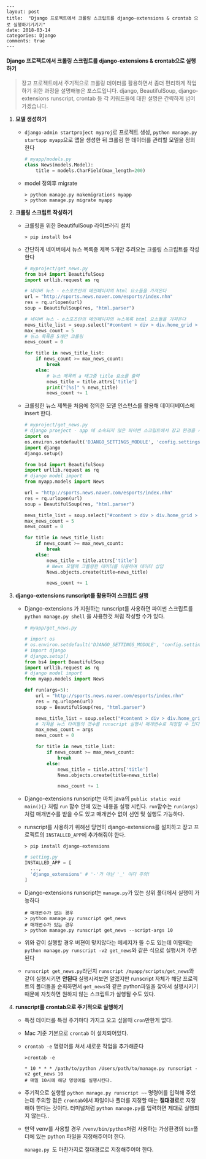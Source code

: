 ```
---
layout: post
title:  "Django 프로젝트에서 크롤링 스크립트를 django-extensions & crontab 으로 실행하기기기기"
date: 2018-03-14
categories: Django
comments: true
---
```

#### Django 프로젝트에서 크롤링 스크립트를 django-extensions & crontab으로 실행하기
   > 장고 프로젝트에서 주기적으로 크롤링 데이터를 활용하면서 좀더 편리하게 작업하기 위한 과정을 설명해놓은 포스트입니다. django, BeautifulSoup, django-extensions runscript, crontab 등 각 키워드들에 대한 설명은 간략하게 넘어가겠습니다.


1. **모델 생성하기** 

   - `django-admin startproject myproj`로 프로젝트 생성, `python manage.py startapp myapp`으로 앱을 생성한 뒤 크롤링 한 데이터를 관리할 모델을 정의한다

     ```Python
     # myapp/models.py
     class News(models.Model):
         title = models.CharField(max_length=200)
     ```

   - model 정의후 migrate

     ```
     > python manage.py makemigrations myapp
     > python manage.py migrate myapp
     ```

2. **크롤링 스크립트 작성하기**

   - 크롤링을 위한 BeautifulSoup 라이브러리 설치

     ```
     > pip install bs4
     ```


   - 간단하게 네이버에서 뉴스 목록중 제목 5개만 추려오는 크롤링 스크립트를 작성한다

     ```python
     # myproject/get_news.py
     from bs4 import BeautifulSoup
     import urllib.request as rq

     # 네이버 뉴스 - e스포츠란의 메인페이지의 html 요소들을 가져온다
     url = "http://sports.news.naver.com/esports/index.nhn"
     res = rq.urlopen(url)
     soup = BeautifulSoup(res, "html.parser")

     # 네이버 뉴스 - e스포츠란의 메인페이지의 뉴스목록 html 요소들을 가져온다
     news_title_list = soup.select("#content > div > div.home_grid > div.content > div.home_article > div.home_news > ul > li > a")
     max_news_count = 5
     # 뉴스 목록중 5개만 크롤링
     news_count = 0

     for title in news_title_list:
         if news_count >= max_news_count:
             break
         else:
             # 뉴스 제목의 a 태그중 title 요소를 출력
             news_title = title.attrs['title']
             print("[%s]" % news_title)
             news_count += 1
     ```

   - 크롤링한 뉴스 제목을 처음에 정의한 모델 인스턴스를 활용해 데이터베이스에 insert 한다.

     ```python
     # myproject/get_news.py
     # django proeject - app 에 소속되지 않은 파이썬 스크립트에서 장고 환경을 사용하기 위한 설정
     import os
     os.environ.setdefault('DJANGO_SETTINGS_MODULE', 'config.settings')
     import django
     django.setup()

     from bs4 import BeautifulSoup
     import urllib.request as rq
     # django model import
     from myapp.models import News

     url = "http://sports.news.naver.com/esports/index.nhn"
     res = rq.urlopen(url)
     soup = BeautifulSoup(res, "html.parser")

     news_title_list = soup.select("#content > div > div.home_grid > div.content > div.home_news > div.home_news > ul > li > a")
     max_news_count = 5
     news_count = 0

     for title in news_title_list:
         if news_count >= max_news_count:
             break
         else:
             news_title = title.attrs['title']
             # News 모델에 크롤링한 데이터를 이용하여 데이터 삽입
             News.objects.create(title=news_title)

             news_count += 1
     ```

3. **django-extensions runscript를 활용하여 스크립트 실행**

   - Django-extensions 가 지원하는 runscript를 사용하면 파이썬 스크립트를 `python manage.py shell` 을 사용한것 처럼 작성할 수가 있다.

     ```python
     # myapp/get_news.py

     # import os
     # os.environ.setdefault('DJANGO_SETTINGS_MODULE', 'config.settings')
     # import django
     # django.setup()
     from bs4 import BeautifulSoup
     import urllib.request as rq
     # django model import
     from myapp.models import News

     def run(args=5):
         url = "http://sports.news.naver.com/esports/index.nhn"
         res = rq.urlopen(url)
         soup = BeautifulSoup(res, "html.parser")

         news_title_list = soup.select("#content > div > div.home_grid > div.content > div.home_news > div.home_news > ul > li > a")
         # 가져올 뉴스 타이틀의 갯수를 runscript 실행시 매개변수로 지정할 수 있다.
         max_news_count = args
         news_count = 0

         for title in news_title_list:
             if news_count >= max_news_count:
                 break
             else:
                 news_title = title.attrs['title']
                 News.objects.create(title=news_title)

                 news_count += 1
     ```

   - Django-extensions runscript는 마치 java의 `public static void main(){}` 처럼 `run` 함수 안에 있는 내용을 실행 시킨다. `run`함수는 `run(args)`처럼 매개변수를 받을 수도 있고 매개변수 없이 선언 및 실행도 가능하다.

   - runscript를 사용하기 위해선 당연히 django-extensions를 설치하고 장고 프로젝트의 `INSTALLED_APP`에 추가해줘야 한다.

     ```
     > pip install django-extensions
     ```

     ```Python
     # setting.py
     INSTALLED_APP = [
       ...,
       'django_extensions' # '-'가 아닌 '_' 이다 주의!
     ]
     ```

   - Django-extensions runscript는 `manage.py`가 있는 상위 폴더에서 실행이 가능하다

     ```
     # 매개변수가 없는 경우
     > python manage.py runscript get_news
     # 매개변수가 있는 경우
     > python manage.py runscript get_news --script-args 10
     ```

   - 위와 같이 실행할 경우 버젼이 맞지않다는 메세지가 뜰 수도 있는데 이럴때는 `python manage.py runscript -v2 get_news`와 같은 식으로 실행시켜 주면된다

   - `runscript get_news.py`라던지 `runscript /myapp/scripts/get_news`와 같이 실행시키면 **안된다** 실행시켜보면 알겠지만 runscript 자체가 해당 프로젝트의 폴더들을 순회하면서 `get_news`와 같은 python파일을 찾아서 실행시키기 때문에 자칫하면 원하지 않는 스크립트가 실행될 수도 있다. 

4. **runscript를 crontab으로 주기적으로 실행하기**

   - 특정 데이터를 특정 주기마다 가지고 오고 싶을때 `cron`만한게 없다.

   - Mac 기준 기본으로 `crontab` 이 설치되어있다.

   - `crontab -e` 명령어를 쳐서 새로운 작업을 추가해준다

     ```
     >crontab -e

     * 10 * * * /path/to/python /Users/path/to/manage.py runscript -v2 get_news 10
     # 매일 10시에 해당 명령어를 실행시킨다.
     ```

   - 주기적으로 실행할 `python manage.py runscript ~~` 명령어를 입력해 주었는데 주의할 점은 `crontab`에서 파일이나 폴더를 지정할 때는  **절대경로**로 지정해야 한다는 것이다. 터미널처럼 `python manage.py`를 입력하면 제대로 실행되지 않는다..

   - 만약 venv를 사용할 경우 `/venv/bin/python`처럼 사용하는 가상환경의 `bin`폴더에 있는 python 파일을 지정해주어야 한다.

     `manage.py `도 마찬가지로 절대경로로 지정해주어야 한다.
